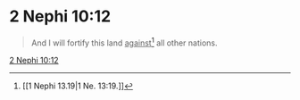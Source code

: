 # 2 Nephi 10:12

> And I will fortify this land <u>against</u>[^a] all other nations.

[2 Nephi 10:12](https://www.churchofjesuschrist.org/study/scriptures/bofm/2-ne/10?lang=eng&id=p12#p12)


[^a]: [[1 Nephi 13.19|1 Ne. 13:19.]]
